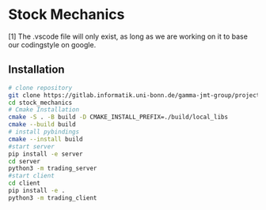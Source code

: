 # Stock Mechanics

[1] The .vscode file will only exist, as long as we are working on it to base our codingstyle on google.

## Installation

```bash
# clone repository
git clone https://gitlab.informatik.uni-bonn.de/gamma-jmt-group/projectstockmarket.git
cd stock_mechanics
# Cmake Installation
cmake -S . -B build -D CMAKE_INSTALL_PREFIX=./build/local_libs
cmake --build build
# install pybindings
cmake --install build
#start server
pip install -e server
cd server 
python3 -m trading_server
#start client
cd client
pip install -e .
python3 -m trading_client
```